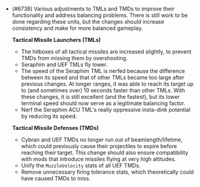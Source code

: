 - (#6738) Various adjustments to TMLs and TMDs to improve their functionality and address balancing problems. There is still work to be done regarding these units, but the changes should increase consistency and make for more balanced gameplay.

  **Tactical Missile Launchers (TMLs)**

    - The hitboxes of all tactical missiles are increased slightly, to prevent TMDs from missing them by overshooting.
    - Seraphim and UEF TMLs fly lower.
    - The speed of the Seraphim TML is nerfed because the difference between its speed and that of other TMLs became too large after previous changes. At longer ranges, it was able to reach its target up to (and sometimes over) 10 seconds faster than other TMLs. With these changes, it is still excellent (and the fastest), but its lower terminal speed should now serve as a legitimate balancing factor.
    - Nerf the Seraphim ACU TML's really oppressive insta-dink potential by reducing its speed.

  **Tactical Missile Defenses (TMDs)**

    - Cybran and UEF TMDs no longer run out of beamlength/lifetime, which could previously cause their projectiles to expire before reaching their target. This change should also ensure compatibility with mods that introduce missiles flying at very high altitudes.
    - Unify the `MuzzleVelocity` stats of all UEF TMDs.
    - Remove unnecessary firing tolerance stats, which theoretically could have caused TMDs to miss.
